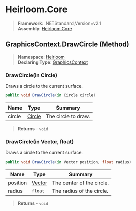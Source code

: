 # Heirloom.Core

> **Framework**: .NETStandard,Version=v2.1  
> **Assembly**: [Heirloom.Core][0]

## GraphicsContext.DrawCircle (Method)

> **Namespace**: [Heirloom][0]  
> **Declaring Type**: [GraphicsContext][1]

### DrawCircle(in Circle)

Draws a circle to the current surface.

```cs
public void DrawCircle(in Circle circle)
```

| Name   | Type        | Summary             |
|--------|-------------|---------------------|
| circle | [Circle][2] | The circle to draw. |

> **Returns** - `void`

### DrawCircle(in Vector, float)

Draws a circle to the current surface.

```cs
public void DrawCircle(in Vector position, float radius)
```

| Name     | Type        | Summary                   |
|----------|-------------|---------------------------|
| position | [Vector][3] | The center of the circle. |
| radius   | `float`     | The radius of the circle. |

> **Returns** - `void`

[0]: ../../../Heirloom.Core.md
[1]: ../GraphicsContext.md
[2]: ../../Heirloom.Geometry/Circle.md
[3]: ../Vector.md
